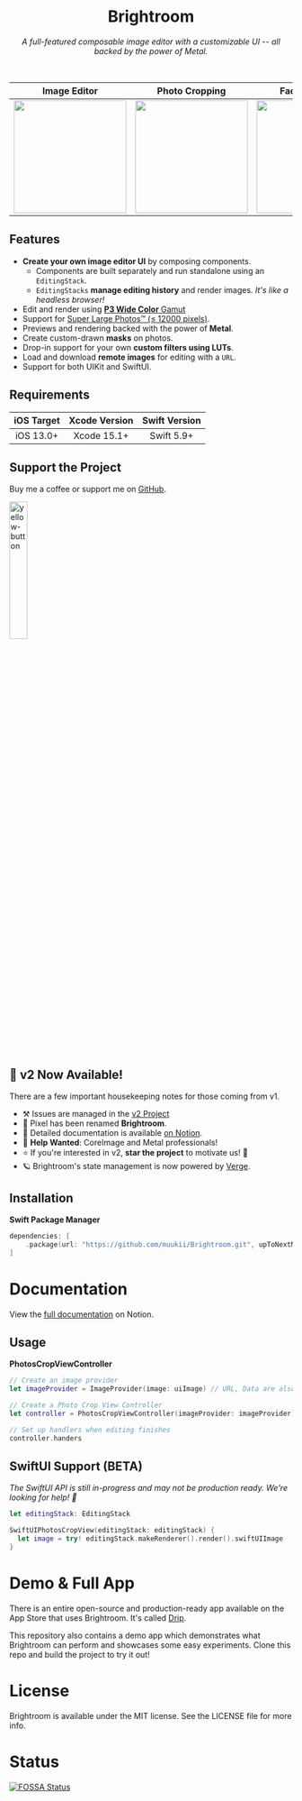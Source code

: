 <h1 align=center>Brightroom</h1>
<p align=center><i>A full-featured composable image editor with a customizable UI -- all backed by the power of Metal.</i></p>
<br/>

| Image Editor | Photo Cropping | Face Detection | Masking |
| --- | --- | --- | --- |
| <img width=200px src="https://user-images.githubusercontent.com/1888355/112865486-c9154880-90f3-11eb-89eb-bc55f924f517.gif" /> | <img width=200px src=https://user-images.githubusercontent.com/1888355/112720381-4ea4c700-8f41-11eb-8ec3-2446518ded1b.gif /> | <img width=200px src=https://user-images.githubusercontent.com/1888355/112720303-cde5cb00-8f40-11eb-941f-c134368b87c5.gif /> | <img width=200px src=https://user-images.githubusercontent.com/1888355/112927084-6487d700-914f-11eb-86a5-28f9373285e6.gif /> |

## Features

- **Create your own image editor UI** by composing components.
  - Components are built separately and run standalone using an `EditingStack`.
  - `EditingStacks` **manage editing history** and render images. *It's like a headless browser!*
- Edit and render using [**P3 Wide Color** Gamut](https://instagram-engineering.com/bringing-wide-color-to-instagram-5a5481802d7d)
- Support for [Super Large Photos™ (≤ 12000 pixels)](https://eoimages.gsfc.nasa.gov/images/imagerecords/78000/78314/VIIRS_3Feb2012_lrg.jpg).
- Previews and rendering backed with the power of **Metal**.
- Create custom-drawn **masks** on photos.
- Drop-in support for your own **custom filters using LUTs**.
- Load and download **remote images** for editing with a `URL`.
- Support for both UIKit and SwiftUI.

## Requirements

| iOS Target | Xcode Version | Swift Version |
|:---:|:---:|:---:|
| iOS 13.0+ | Xcode 15.1+ | Swift 5.9+ |

## Support the Project
Buy me a coffee or support me on [GitHub](https://github.com/sponsors/muukii?frequency=one-time&sponsor=muukii).

<a href="https://www.buymeacoffee.com/muukii">
<img width=25% alt="yellow-button" src="https://user-images.githubusercontent.com/1888355/146226808-eb2e9ee0-c6bd-44a2-a330-3bbc8a6244cf.png">
</a>

## 🎉 v2 Now Available!
There are a few important housekeeping notes for those coming from v1.

 - ⚒ Issues are managed in the [v2 Project](https://github.com/muukii/Brightroom/projects/2)
 - 📌 Pixel has been renamed **Brightroom**.
 - 📖 Detailed documentation is available [on Notion](https://www.notion.so/muukii/Brightroom-d4c59b37610a49de8a14131d24cd6162).
 - 🎈 **Help Wanted**: CoreImage and Metal professionals!
 - ⭐️ If you're interested in v2, **star the project** to motivate us! 🤠
 - 🪐 Brightroom's state management is now powered by [Verge](https://github.com/VergeGroup/Verge).

## Installation

**Swift Package Manager**

```swift
dependencies: [
    .package(url: "https://github.com/muukii/Brightroom.git", upToNextMajor: "2.2.0")
]
```

# Documentation

View the [full documentation](https://www.notion.so/muukii/Brightroom-d4c59b37610a49de8a14131d24cd6162) on Notion.

## Usage

**PhotosCropViewController**

```swift
// Create an image provider
let imageProvider = ImageProvider(image: uiImage) // URL, Data are also supported.

// Create a Photo Crop View Controller
let controller = PhotosCropViewController(imageProvider: imageProvider)

// Set up handlers when editing finishes
controller.handers
```

## SwiftUI Support (BETA)
*The SwiftUI API is still in-progress and may not be production ready. We're looking for help! 🤲*

```swift
let editingStack: EditingStack

SwiftUIPhotosCropView(editingStack: editingStack) {
  let image = try! editingStack.makeRenderer().render().swiftUIImage
}
```

# Demo & Full App
There is an entire open-source and production-ready app available on the App Store that uses Brightroom. It's called [Drip](https://github.com/muukii/Drip.app).

This repository also contains a demo app which demonstrates what Brightroom can perform and showcases some easy experiments. Clone this repo and build the project to try it out!

# License

Brightroom is available under the MIT license. See the LICENSE file for more info.

# Status

[![FOSSA Status](https://app.fossa.io/api/projects/git%2Bgithub.com%2Fmuukii%2FPixel.svg?type=large)](https://app.fossa.io/projects/git%2Bgithub.com%2Fmuukii%2FPixel?ref=badge_large)
